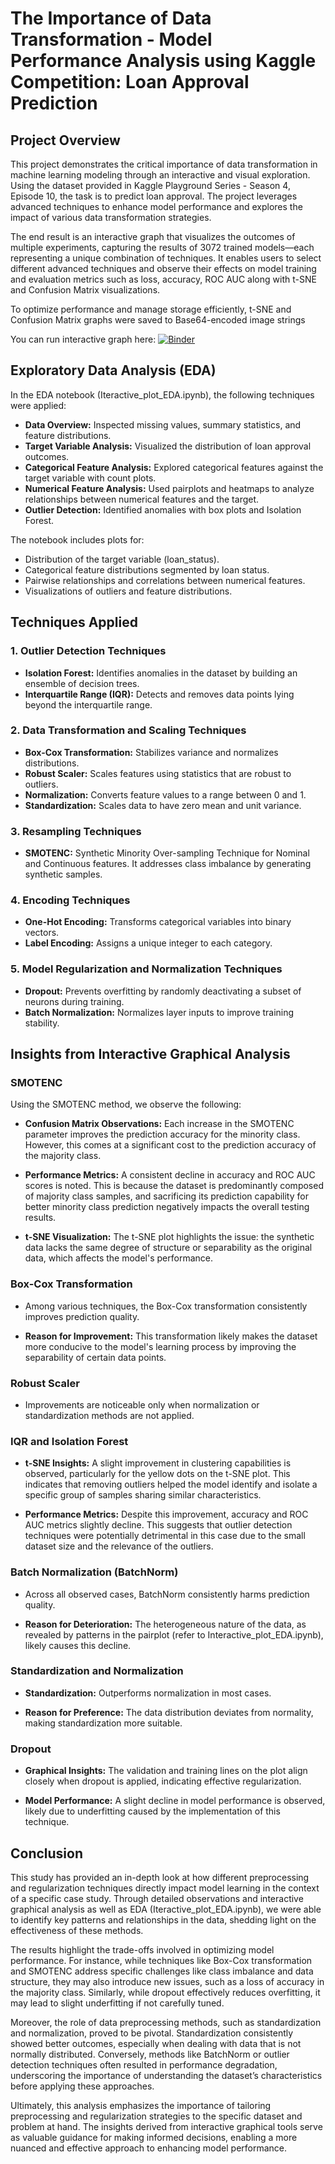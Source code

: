 # The Importance of Data Transformation - Model Performance Analysis using Kaggle Competition: Loan Approval Prediction
## Project Overview

This project demonstrates the critical importance of data transformation in machine learning modeling through an interactive and visual exploration. Using the dataset provided in Kaggle Playground Series - Season 4, Episode 10, the task is to predict loan approval. The project leverages advanced techniques to enhance model performance and explores the impact of various data transformation strategies.

The end result is an interactive graph that visualizes the outcomes of multiple experiments, capturing the results of 3072 trained models—each representing a unique combination of techniques. It enables users to select different advanced techniques and observe their effects on model training and evaluation metrics such as loss, accuracy, ROC AUC along with t-SNE and Confusion Matrix visualizations.

To optimize performance and manage storage efficiently, t-SNE and Confusion Matrix graphs were saved to Base64-encoded image strings

You can run interactive graph here: [![Binder](https://mybinder.org/badge_logo.svg)](https://mybinder.org/v2/gh/Kertn/Data_Transformation_Importance/main?filepath=Iteractive_plot.ipynb)

## Exploratory Data Analysis (EDA)

In the EDA notebook (Iteractive_plot_EDA.ipynb), the following techniques were applied:

* **Data Overview:** Inspected missing values, summary statistics, and feature distributions.
* **Target Variable Analysis:** Visualized the distribution of loan approval outcomes.
* **Categorical Feature Analysis:** Explored categorical features against the target variable with count plots.
* **Numerical Feature Analysis:** Used pairplots and heatmaps to analyze relationships between numerical features and the target.
* **Outlier Detection:** Identified anomalies with box plots and Isolation Forest.

The notebook includes plots for:

* Distribution of the target variable (loan_status).
* Categorical feature distributions segmented by loan status.
* Pairwise relationships and correlations between numerical features.
* Visualizations of outliers and feature distributions.


## Techniques Applied

### 1. Outlier Detection Techniques

* **Isolation Forest:** Identifies anomalies in the dataset by building an ensemble of decision trees. 
* **Interquartile Range (IQR):** Detects and removes data points lying beyond the interquartile range.

### 2. Data Transformation and Scaling Techniques

* **Box-Cox Transformation:** Stabilizes variance and normalizes distributions.
* **Robust Scaler:** Scales features using statistics that are robust to outliers.
* **Normalization:** Converts feature values to a range between 0 and 1.
* **Standardization:** Scales data to have zero mean and unit variance.

### 3. Resampling Techniques

* **SMOTENC:** Synthetic Minority Over-sampling Technique for Nominal and Continuous features. It addresses class imbalance by generating synthetic samples.

### 4. Encoding Techniques

* **One-Hot Encoding:** Transforms categorical variables into binary vectors.
* **Label Encoding:** Assigns a unique integer to each category.

### 5. Model Regularization and Normalization Techniques

* **Dropout:** Prevents overfitting by randomly deactivating a subset of neurons during training.
* **Batch Normalization:** Normalizes layer inputs to improve training stability.

## Insights from Interactive Graphical Analysis

### SMOTENC

Using the SMOTENC method, we observe the following:

* **Confusion Matrix Observations:** Each increase in the SMOTENC parameter improves the prediction accuracy for the minority class. However, this comes at a significant cost to the prediction accuracy of the majority class.

* **Performance Metrics:** A consistent decline in accuracy and ROC AUC scores is noted. This is because the dataset is predominantly composed of majority class samples, and sacrificing its prediction capability for better minority class prediction negatively impacts the overall testing results.

* **t-SNE Visualization:** The t-SNE plot highlights the issue: the synthetic data lacks the same degree of structure or separability as the original data, which affects the model's performance.



### Box-Cox Transformation

* Among various techniques, the Box-Cox transformation consistently improves prediction quality.

* **Reason for Improvement:** This transformation likely makes the dataset more conducive to the model's learning process by improving the separability of certain data points.

### Robust Scaler

* Improvements are noticeable only when normalization or standardization methods are not applied.

### IQR and Isolation Forest

* **t-SNE Insights:** A slight improvement in clustering capabilities is observed, particularly for the yellow dots on the t-SNE plot. This indicates that removing outliers helped the model identify and isolate a specific group of samples sharing similar characteristics.

* **Performance Metrics:** Despite this improvement, accuracy and ROC AUC metrics slightly decline. This suggests that outlier detection techniques were potentially detrimental in this case due to the small dataset size and the relevance of the outliers.

### Batch Normalization (BatchNorm)

* Across all observed cases, BatchNorm consistently harms prediction quality.

* **Reason for Deterioration:** The heterogeneous nature of the data, as revealed by patterns in the pairplot (refer to Interactive_plot_EDA.ipynb), likely causes this decline.


### Standardization and Normalization

* **Standardization:** Outperforms normalization in most cases.

* **Reason for Preference:** The data distribution deviates from normality, making standardization more suitable.

### Dropout

* **Graphical Insights:** The validation and training lines on the plot align closely when dropout is applied, indicating effective regularization.

* **Model Performance:** A slight decline in model performance is observed, likely due to underfitting caused by the implementation of this technique.

## Conclusion

This study has provided an in-depth look at how different preprocessing and regularization techniques directly impact model learning in the context of a specific case study. Through detailed observations and interactive graphical analysis as well as EDA (Iteractive_plot_EDA.ipynb), we were able to identify key patterns and relationships in the data, shedding light on the effectiveness of these methods.

The results highlight the trade-offs involved in optimizing model performance. For instance, while techniques like Box-Cox transformation and SMOTENC address specific challenges like class imbalance and data structure, they may also introduce new issues, such as a loss of accuracy in the majority class. Similarly, while dropout effectively reduces overfitting, it may lead to slight underfitting if not carefully tuned.

Moreover, the role of data preprocessing methods, such as standardization and normalization, proved to be pivotal. Standardization consistently showed better outcomes, especially when dealing with data that is not normally distributed. Conversely, methods like BatchNorm or outlier detection techniques often resulted in performance degradation, underscoring the importance of understanding the dataset’s characteristics before applying these approaches.

Ultimately, this analysis emphasizes the importance of tailoring preprocessing and regularization strategies to the specific dataset and problem at hand. The insights derived from interactive graphical tools serve as valuable guidance for making informed decisions, enabling a more nuanced and effective approach to enhancing model performance.
